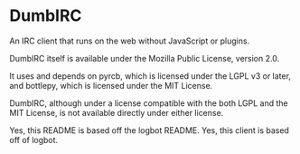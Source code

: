 # DumbIRC

An IRC client that runs on the web without JavaScript or plugins.

DumbIRC itself is available under the Mozilla Public License, version 2.0.

It uses and depends on pyrcb, which is licensed under the LGPL v3 or later, and bottlepy, which is licensed under the MIT License.

DumbIRC, although under a license compatible with the both LGPL and the MIT License, is not available directly under either license.

Yes, this README is based off the logbot README. Yes, this client is based off of logbot.
